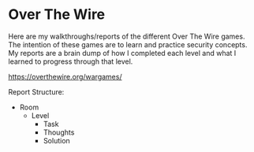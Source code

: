 <h1>Over The Wire</h1>

Here are my walkthroughs/reports of the different Over The Wire games. The intention of these games are to learn and practice security concepts. My reports are a brain dump of how I completed each level and what I learned to progress through that level.

https://overthewire.org/wargames/

Report Structure:

- Room
  - Level
    - Task
    - Thoughts
    - Solution
